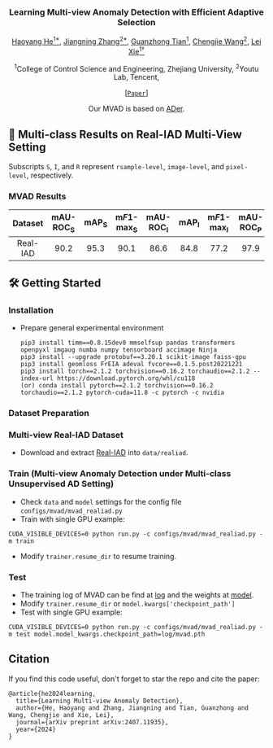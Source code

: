 
<div align="center">
<h3>Learning Multi-view Anomaly Detection with Efficient Adaptive Selection</h3>

[Haoyang He<sup>1*</sup>](https://scholar.google.com/citations?hl=zh-CN&user=8NfQv1sAAAAJ),
[Jiangning Zhang<sup>2*</sup>](https://zhangzjn.github.io),
[Guanzhong Tian<sup>1</sup>](https://scholar.google.com/citations?hl=zh-CN&user=0q-7PI4AAAAJ),
[Chengjie Wang<sup>2</sup>](https://scholar.google.com/citations?hl=zh-CN&user=fqte5H4AAAAJ),
[Lei Xie<sup>1†</sup>](https://scholar.google.com/citations?hl=zh-CN&user=7ZZ_-m0AAAAJ)

<sup>1</sup>College of Control Science and Engineering, Zhejiang University, 
<sup>2</sup>Youtu Lab, Tencent,

[[`Paper`](https://arxiv.org/pdf/2407.11935?)] 

Our MVAD is based on [ADer](https://github.com/zhangzjn/ADer).
</div>

## 📜 Multi-class Results on Real-IAD Multi-View Setting

Subscripts `S`, `I`, and `R` represent `rsample-level`, `image-level`, and `pixel-level`, respectively.

### MVAD Results
|   Dataset    | mAU-ROC<sub>S</sub> | mAP<sub>S</sub> | m*F*1-max<sub>S</sub> | mAU-ROC<sub>I</sub> | mAP<sub>I</sub> | m*F*1-max<sub>I</sub> | mAU-ROC<sub>P</sub> | mAP<sub>P</sub> | m*F*1-max<sub>P</sub> | mAU-PRO<sub>P</sub> |                                                                            <span style="color:blue">Download</span>                                                                            |
|:-----------:|:-------------------:|:---------------:|:-----------:|:-------------------:|:---------------:|:---------------------:|:-------------------:|:---------------:|:---------------------:|:-------------------:|:----------------------------------------------------------------------------------------------------------------------------------------------------------------------------------------------:|
|  Real-IAD   |        90.2         |      95.3       |         90.1          |        86.6         |      84.8       |        77.2          |        97.9         |         30.3          |        36.8         |      91.2       | [log](log/log_test.txt) & [weight](log/mvad.pth) |

## 🛠️ Getting Started

### Installation


- Prepare general experimental environment
  ```shell
  pip3 install timm==0.8.15dev0 mmselfsup pandas transformers openpyxl imgaug numba numpy tensorboard accimage Ninja
  pip3 install --upgrade protobuf==3.20.1 scikit-image faiss-gpu
  pip3 install geomloss FrEIA adeval fvcore==0.1.5.post20221221
  pip3 install torch==2.1.2 torchvision==0.16.2 torchaudio==2.1.2 --index-url https://download.pytorch.org/whl/cu118
  (or) conda install pytorch==2.1.2 torchvision==0.16.2 torchaudio==2.1.2 pytorch-cuda=11.8 -c pytorch -c nvidia
  ```

  
### Dataset Preparation 
### Multi-view Real-IAD Dataset
- Download and extract [Real-IAD](https://realiad4ad.github.io/Real-IAD/) into `data/realiad`.

### Train (Multi-view Anomaly Detection under Multi-class Unsupervised AD Setting)
- Check `data` and `model` settings for the config file `configs/mvad/mvad_realiad.py`
- Train with single GPU example: 
```
CUDA_VISIBLE_DEVICES=0 python run.py -c configs/mvad/mvad_realiad.py -m train
```
- Modify `trainer.resume_dir` to resume training. 


### Test
- The training log of MVAD can be find at [log](log/log_test.txt) and the weights at  [model](log/mvad.pth).
- Modify `trainer.resume_dir` or `model.kwargs['checkpoint_path']`
- Test with single GPU example: 
```
CUDA_VISIBLE_DEVICES=0 python run.py -c configs/mvad/mvad_realiad.py -m test model.model_kwargs.checkpoint_path=log/mvad.pth
```

## Citation
If you find this code useful, don't forget to star the repo and cite the paper:
```
@article{he2024learning,
  title={Learning Multi-view Anomaly Detection},
  author={He, Haoyang and Zhang, Jiangning and Tian, Guanzhong and Wang, Chengjie and Xie, Lei},
  journal={arXiv preprint arXiv:2407.11935},
  year={2024}
}
```